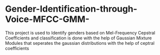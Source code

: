 # Gender-Identification-through-Voice-MFCC-GMM-
This project is used to Identify genders based on Mel-Frequency Cepstral Coefficients and classification is done with the help of Gaussian Mixture Modules that seperates the gaussian distributions with the help of ceptral coefficients
